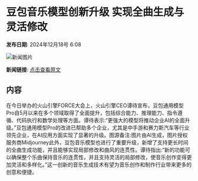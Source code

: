 # 豆包音乐模型创新升级 实现全曲生成与灵活修改

**发布日期**: 2024年12月18号 6:08

![新闻图片](https://pic.chinaz.com/picmap/202306251749106639_14.jpg)

**新闻链接**: [点击查看原文](https://www.aibase.com/zh/news/14065)

## 内容

在今日举办的火山引擎FORCE大会上，火山引擎CEO谭待宣布，豆包通用模型Pro自5月以来在多个领域取得了全面提升，包括综合能力、推理能力、指令遵循、代码执行和数学处理等方面。谭待表示:“更强大的模型将推动企业AI的全面升级。”豆包通用模型Pro的改进已帮助多个企业，尤其是中手游和赛力斯汽车等行业领先企业，在AI应用方面实现了显著的升级。图源备注:图片由AI生成，图片授权服务商Midjourney此外，豆包音乐模型也进行了重要升级，新增了支持更长时间的全曲生成功能，并且能够实现局部修改和曲风的连贯性。谭待指出:“新的功能可以确保整个乐曲保持音乐的连贯性，并且支持灵活的局部修改，使音乐创作变得更加灵活和多样化。”这一创新的音乐生成技术有望为音乐创作和制作行业带来更多的创意和便捷。
